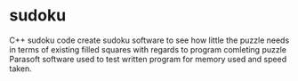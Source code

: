 # sudoku
C++ sudoku code
create sudoku software to see how little the puzzle needs in terms of existing filled squares with regards to program comleting puzzle
Parasoft software used to test written program for memory used and speed taken.
